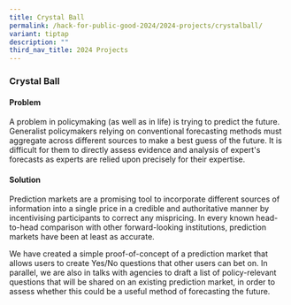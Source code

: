 ```yaml
---
title: Crystal Ball
permalink: /hack-for-public-good-2024/2024-projects/crystalball/
variant: tiptap
description: ""
third_nav_title: 2024 Projects
---
```

<h3>Crystal Ball</h3>
<h4>Problem</h4>
<p>A problem in policymaking (as well as in life) is trying to predict the
future. Generalist policymakers relying on conventional forecasting methods
must aggregate across different sources to make a best guess of the future.
It is difficult for them to directly assess evidence and analysis of expert's
forecasts as experts are relied upon precisely for their expertise.</p>
<h4>Solution</h4>
<p>Prediction markets are a promising tool to incorporate different sources
of information into a single price in a credible and authoritative manner
by incentivising participants to correct any mispricing. In every known
head-to-head comparison with other forward-looking institutions, prediction
markets have been at least as accurate.</p>
<p>We have created a simple proof-of-concept of a prediction market that
allows users to create Yes/No questions that other users can bet on. In
parallel, we are also in talks with agencies to draft a list of policy-relevant
questions that will be shared on an existing prediction market, in order
to assess whether this could be a useful method of forecasting the future.</p>